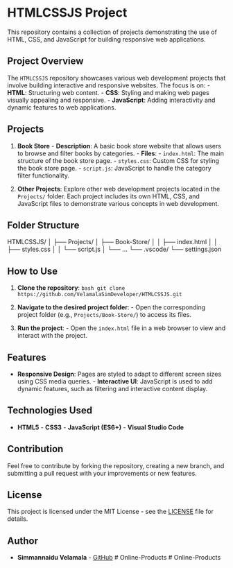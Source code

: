 # HTMLCSSJS Project

This repository contains a collection of projects demonstrating the use of HTML, CSS, and JavaScript for building responsive web applications.

## Project Overview

The `HTMLCSSJS` repository showcases various web development projects that involve building interactive and responsive websites. The focus is on: - **HTML**: Structuring web content. - **CSS**: Styling and making web pages visually appealing and responsive. - **JavaScript**: Adding interactivity and dynamic features to web applications.

## Projects

1. **Book Store** - **Description**: A basic book store website that allows users to browse and filter books by categories. - **Files**: - `index.html`: The main structure of the book store page. - `styles.css`: Custom CSS for styling the book store page. - `script.js`: JavaScript to handle the category filter functionality.

2. **Other Projects**: Explore other web development projects located in the `Projects/` folder. Each project includes its own HTML, CSS, and JavaScript files to demonstrate various concepts in web development.

## Folder Structure

HTMLCSSJS/ │ ├── Projects/ │ ├── Book-Store/ │ │ ├── index.html │ │ ├── styles.css │ │ └── script.js │ └── ... └── .vscode/ └── settings.json

## How to Use

1. **Clone the repository**: ```bash git clone https://github.com/VelamalaSimDeveloper/HTMLCSSJS.git ```

2. **Navigate to the desired project folder**: - Open the corresponding project folder (e.g., `Projects/Book-Store/`) to access its files.

3. **Run the project**: - Open the `index.html` file in a web browser to view and interact with the project.

## Features

- **Responsive Design**: Pages are styled to adapt to different screen sizes using CSS media queries. - **Interactive UI**: JavaScript is used to add dynamic features, such as filtering and interactive content display.

## Technologies Used

- **HTML5** - **CSS3** - **JavaScript (ES6+)** - **Visual Studio Code**

## Contribution

Feel free to contribute by forking the repository, creating a new branch, and submitting a pull request with your improvements or new features.

## License

This project is licensed under the MIT License - see the [LICENSE](LICENSE) file for details.

## Author

- **Simmannaidu Velamala** - [GitHub](https://github.com/VelamalaSimDeveloper)
#   O n l i n e - P r o d u c t s  
 #   O n l i n e - P r o d u c t s  
 